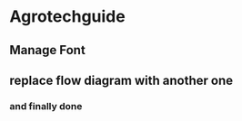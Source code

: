 # Agrotechguide
<h2>Manage Font </h2>
<h2>replace flow diagram with another one </h2>
<h3>and finally done</h3> 
